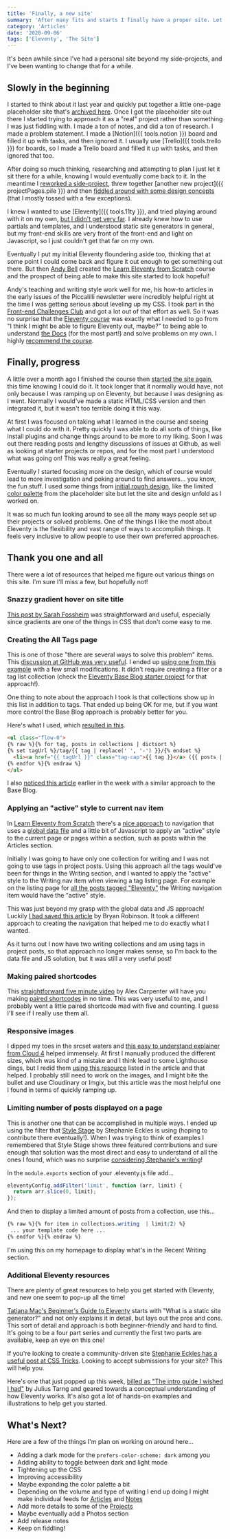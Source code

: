 ```yaml
---
title: 'Finally, a new site'
summary: 'After many fits and starts I finally have a proper site. Let me tell you all about it!'
category: 'Articles'
date: '2020-09-06'
tags: ['Eleventy', 'The Site']
---
```

It's been awhile since I've had a personal site beyond my side-projects, and I've been wanting to change that for a while.

## Slowly in the beginning
I started to think about it last year and quickly put together a little one-page placeholder site that's [archived here](/archive/01/). Once I got the placeholder site out there I started trying to approach it as a "real" project rather than something I was just fiddling with. I made a ton of notes, and did a ton of research. I made a problem statement. I made a [Notion]({{ tools.notion }}) board and filled it up with tasks, and then ignored it. I usually use [Trello]({{ tools.trello }}) for boards, so I made a Trello board and filled it up with tasks, and then ignored that too.

After doing so much thinking, researching and attempting to plan I just let it sit there for a while, knowing I would eventually come back to it. In the meantime I [reworked a side-project](https://twitter.com/superterrific/status/1223416466965508098), threw together [another new project]({{ projectPages.pile }}) and then [fiddled around with some design concepts](https://twitter.com/superterrific/status/1233926346402881541) (that I mostly tossed with a few exceptions).

I knew I wanted to use [Eleventy]({{ tools.11ty }}), and tried playing around with it on my own, [but I didn't get very far](https://twitter.com/superterrific/status/1173747434880733186). I already knew how to use partials and templates, and I understood static site generators in general, but my front-end skills are very front of the front-end and light on Javascript, so I just couldn't get that far on my own.

Eventually I put my initial Eleventy floundering aside too, thinking that at some point I could come back and figure it out enough to get something out there. But then [Andy Bell](https://twitter.com/hankchizljaw) created the [Learn Eleventy from Scratch](https://piccalil.li/course/learn-eleventy-from-scratch/) course and the prospect of being able to make this site started to look hopeful!

Andy's teaching and writing style work well for me, his how-to articles in the early issues of the Piccalilli newsletter were incredibly helpful right at the time I was getting serious about leveling up my CSS. I took part in the [Front-end Challenges Club](https://piccalil.li/category/front-end%20challenges%20club/) and got a lot out of that effort as well. So it was no surprise that the [Eleventy course](https://piccalil.li/course/learn-eleventy-from-scratch/) was exactly what I needed to go from "I think I might be able to figure Eleventy out, maybe?" to being able to understand [the Docs](https://www.11ty.dev/docs/) (for the most part!) and solve problems on my own. I highly [recommend the course](https://piccalil.li/course/learn-eleventy-from-scratch/).

## Finally, progress
A little over a month ago I finished the course then [started the site again](https://twitter.com/superterrific/status/1285215442940944384), this time knowing I could do it. It took longer that it normally would have, not only because I was ramping up on Eleventy, but because I was designing as I went. Normally I would've made a static HTML/CSS version and then integrated it, but it wasn't too terrible doing it this way.

At first I was focused on taking what I learned in the course and seeing what I could do with it. Pretty quickly I was able to do all sorts of things, like install plugins and change things around to be more to my liking. Soon I was out there reading posts and lengthy discussions of issues at Github, as well as looking at starter projects or repos, and for the most part I understood what was going on! This was really a great feeling.

Eventually I started focusing more on the design, which of course would lead to more investigation and poking around to find answers... you know, the fun stuff. I used some things from [initial rough design](https://twitter.com/superterrific/status/1233926346402881541), like the limited [color palette](https://codepen.io/superterrific/pen/wvBwLKL) from the placeholder site but let the site and design unfold as I worked on.  

It was so much fun looking around to see all the many ways people set up their projects or solved problems. One of the things I like the most about Eleventy is the flexibility and vast range of ways to accomplish things. It feels very inclusive to allow people to use their own preferred approaches.

## Thank you one and all
There were a lot of resources that helped me figure out various things on this site. I'm sure I'll miss a few, but hopefully not!

### Snazzy gradient hover on site title
[This post by Sarah Fossheim](https://fossheim.io/writing/posts/css-text-gradient/) was straightforward and useful, especially since gradients are one of the things in CSS that don't come easy to me.

### Creating the All Tags page
This is one of those "there are several ways to solve this problem" items. This [discussion at GitHub was very useful](https://github.com/11ty/eleventy/issues/927). I ended up [using one from this example](https://github.com/11ty/eleventy/issues/927#issuecomment-585539708) with a few small modifications. It didn't require creating a filter or a tag list collection (check the [Eleventy Base Blog starter project](https://github.com/11ty/eleventy-base-blog) for that approach!).

One thing to note about the approach I took is that collections show up in this list in addition to tags. That ended up being OK for me, but if you want more control the Base Blog approach is probably better for you.

Here's what I used, which [resulted in this](/tags-all/).

```html
<ul class="flow-0">
{% raw %}{% for tag, posts in collections | dictsort %}
{% set tagUrl %}/tag/{{ tag | replace(' ', '-') }}/{% endset %}
  <li><a href="{{ tagUrl }}" class="tag-cap">{{ tag }}</a> ({{ posts | length }})</li>
{% endfor %}{% endraw %}
</ul>
```

I also [noticed this article](http://dirtystylus.com/2020/09/01/eleventy-tag-list-sorting-and-post-count/) earlier in the week with a similar approach to the Base Blog.

### Applying an "active" style to current nav item
In [Learn Eleventy from Scratch](https://piccalil.li/course/learn-eleventy-from-scratch/) there's a [nice approach](https://piccalil.li/course/learn-eleventy-from-scratch/lesson/7/) to navigation that uses a [global data file](https://www.11ty.dev/docs/data-global/) and a little bit of Javascript to apply an "active" style to the current page or pages within a section, such as posts within the Articles section.

Initially I was going to have only one collection for writing and I was not going to use tags in project posts. Using this approach all the tags would've been for things in the Writing section, and I wanted to apply the "active" style to the Writing nav item when viewing a tag listing page. For example on the listing page for [all the posts tagged "Eleventy"](/tag/eleventy/) the Writing navigation item would have the "active" style.

This was just beyond my grasp with the global data and JS approach! Luckily [I had saved this article](https://bryanlrobinson.com/blog/using-nunjucks-if-expressions-to-create-an-active-navigation-state-in-11ty/) by Bryan Robinson. It took a different approach to creating the navigation that helped me  to do exactly what I wanted.

As it turns out I now have two writing collections and am using tags in project posts, so that approach no longer makes sense, so I'm back to the data file and JS solution, but it was still a very useful post!

### Making paired shortcodes
This [straightforward five minute video](https://www.youtube.com/watch?v=nUlB8SR039w) by Alex Carpenter will have you making [paired shortcodes](https://www.11ty.dev/docs/shortcodes/#paired-shortcodes) in no time. This was very useful to me, and I probably went a little paired shortcode mad with five and counting. I guess I'll see if I really use them all.

### Responsive images
I dipped my toes in the srcset waters and [this easy to understand explainer from Cloud 4](https://cloudfour.com/thinks/responsive-images-the-simple-way/) helped immensely. At first I manually produced the different sizes, which was kind of a mistake and I think lead to some Lighthouse dings, but I redid them [using this resource](https://www.responsivebreakpoints.com/) listed in the article and that helped. I probably still need to work on the images, and I might bite the bullet and use Cloudinary or Imgix, but this article was the most helpful one I found in terms of quickly ramping up.

### Limiting number of posts displayed on a page
This is another one that can be accomplished in multiple ways. I ended up using the filter that [Style Stage](https://stylestage.dev/) by Stephanie Eckles  is using (hoping to contribute there eventually!). When I was trying to think of examples I remembered that Style Stage shows three featured contributions and sure enough that solution was the most direct and easy to understand of all the ones I found, which was no surprise [considering Stephanie's writing](https://moderncss.dev/)!

In the ```module.exports``` section of your .eleventy.js file add...
```js
eleventyConfig.addFilter('limit', function (arr, limit) {
  return arr.slice(0, limit);
});
```

And then to display a limited amount of posts from a collection, use this...
```css
{% raw %}{% for item in collections.writing  | limit(2) %}
 ... your template code here ...
{% endfor %}{% endraw %}
```

I'm using this on my homepage to display what's in the Recent Writing section.

### Additional Eleventy resources
There are plenty of great resources to help you get started with Eleventy, and new one seem to pop-up all the time!

[Tatiana Mac's Beginner's Guide to Eleventy](https://tatianamac.com/tags/Eleventy/) starts with "What is a static site generator?" and not only explains it in detail, but lays out the pros and cons. This sort of detail and approach is both beginner-friendly and hard to find. It's going to be a four part series and currently the first two parts are available, keep an eye on this one!

If you're looking to create a community-driven site [Stephanie Eckles has a useful post at CSS Tricks](https://css-tricks.com/a-community-driven-site-with-eleventy-building-the-site/). Looking to accept submissions for your site? This will help you.

Here's one that just popped up this week, [billed as "The intro guide I wished I had"](https://www.notion.so/How-the-heck-do-I-use-Eleventy-The-intro-guide-I-wish-I-had-ef349def783247dca7f65e33b780288e) by Julius Tarng and geared towards a conceptual understanding of how Eleventy works. It's also got a lot of hands-on examples and illustrations to help get you started.

## What's Next?
Here are a few of the things I'm plan on working on around here...

* Adding a dark mode for the ```prefers-color-scheme: dark``` among you
* Adding ability to toggle between dark and light mode
* Tightening up the CSS
* Improving accessibility
* Maybe expanding the color palette a bit
* Depending on the volume and type of writing I end up doing I might make individual feeds for [Articles](/articles) and [Notes](/notes/)
* Add more details to some of the [Projects](/projects/)
* Maybe eventually add a Photos section
* Add release notes
* Keep on fiddling!
